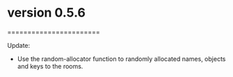# version 0.5.6
=======================

Update:

*	Use the random-allocator function to randomly allocated names, objects and keys to the rooms.
